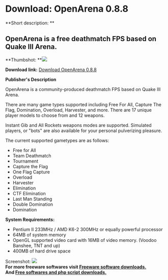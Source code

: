 # Download: OpenArena 0.8.8

**Short description: **

## OpenArena is a free deathmatch FPS based on Quake III Arena.

  
**Thumbshot: **![](http://www.freewarefiles.com/screenshot/openarena1_md.jpg)   
  
**Download link:** [Download OpenArena 0.8.8](http://freesoftwares.boysofts.com/OpenArena_program_74868.html)  
  

**Publisher's Description**  
  

OpenArena is a community-produced deathmatch FPS based on Quake III Arena.

There are many game types supported including Free For All, Capture The Flag,
Domination, Overload, Harvester, and more. There are 17 unique player models
to choose from and 12 weapons.

Instant Gib and All Rockets weapons modes are supported. Simulated players, or
"bots" are also available for your personal pulverizing pleasure.

The current supported gametypes are as follows:

  * Free for All 
  * Team Deathmatch 
  * Tournament 
  * Capture the Flag 
  * One Flag Capture 
  * Overload 
  * Harvester 
  * Elimination 
  * CTF Elimination 
  * Last Man Standing 
  * Double Domination 
  * Domination 

**System Requirements:**

  * Pentium II 233MHz / AMD K6-2 300MHz or equally powerful processor 
  * 64MB of system memory 
  * OpenGL supported video card with 16MB of video memory. (Voodoo Banshee, TNT and up) 
  * 400MB of hard drive space 

  
  
Screenshot: ![](http://www.freewarefiles.com/screenshot/openarena1.jpg)  
**For more freeware softwares visit [Freeware software downloads.](http://freesoftwares.boysofts.com/)**   
**And [Free softwares and php script downloads.](http://www.boysofts.com/)**

